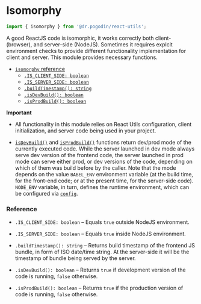 # Isomorphy

```js
import { isomorphy } from '@dr.pogodin/react-utils';
```

A good ReactJS code is isomorphic, it works correctly both client- (browser),
and server-side (NodeJS). Sometimes it requires explcit environment checks to
provide different functionality implementation for client and server.
This module provides necessary functions.

- [`isomorphy` reference](#reference)
  - [`.IS_CLIENT_SIDE: boolean`](#is_client_side)
  - [`.IS_SERVER_SIDE: boolean`](#is_server_side)
  - [`.buildTimestamp(): string`](#buildTimestamp)
  - [`.isDevBuild(): boolean`](#isDevBuild)
  - [`.isProdBuild(): boolean`](#isProdBuild)

**Important**

- All functionality in this module relies on React Utils configuration, client
  initialization, and server code being used in your project.

- [`isDevBuild()`](#isDevBuild) and [`isProdBuild()`](#isProdBuild) functions
  return dev/prod mode of the
  currently executed code. While the server launched in dev mode always serve
  dev version of the frontend code, the server launched in prod mode can serve
  either prod, or dev versions of the code, depending on which of them was build
  before by the caller. Note that the mode depends on the value `BABEL_ENV`
  environment variable (at the build time, for the front-end code; or at
  the present time, for the server-side code). `NODE_ENV` variable, in turn,
  defines the runtime environment, which can be configured via
  [`config`](./config-utils.md).

### Reference

- <a name="is_client_side"></a>
  `.IS_CLIENT_SIDE: boolean` &ndash; Equals `true` outside NodeJS environment.

- <a name="is_server_side"></a>
  `.IS_SERVER_SIDE: boolean` &ndash; Equals `true` inside NodeJS environment.

- <a name="buildTimestamp"></a>
  `.buildTimestamp(): string` &ndash; Returns build timestamp of the frontend JS
  bundle, in form of ISO date/time string. At the server-side it will be the
  timestamp of bundle being served by the server.

- <a name="isDevBuild"><a/>
  `.isDevBuild(): boolean` &ndash; Returns `true` if development version of
    the code is running, `false` otherwise.

- <a name="isProdBuild"></a>
  `.isProdBuild(): boolean` &ndash; Returns `true` if the production version
    of code is running, `false` otherwise.
